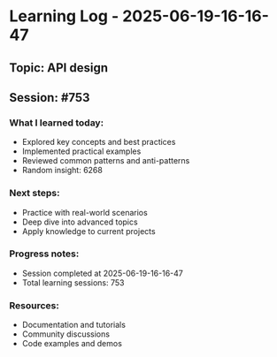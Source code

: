 # Learning Log - 2025-06-19-16-16-47

## Topic: API design
## Session: #753

### What I learned today:
- Explored key concepts and best practices
- Implemented practical examples  
- Reviewed common patterns and anti-patterns
- Random insight: 6268

### Next steps:
- Practice with real-world scenarios
- Deep dive into advanced topics
- Apply knowledge to current projects

### Progress notes:
- Session completed at 2025-06-19-16-16-47
- Total learning sessions: 753

### Resources:
- Documentation and tutorials
- Community discussions
- Code examples and demos

